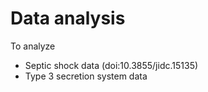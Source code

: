 # Data analysis 

To analyze  
- Septic shock data (doi:10.3855/jidc.15135)
- Type 3 secretion system data 
